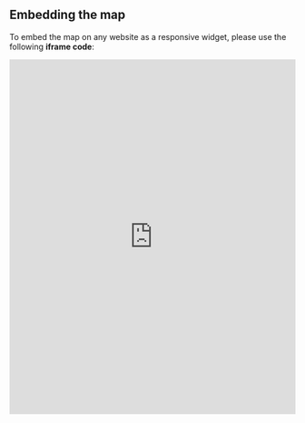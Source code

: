 ## Embedding the map

To embed the map on any website as a responsive widget, please use the following **iframe code**:

<iframe title="Euranet Map" aria-label="Map" id="euranet-map-cannabis-prevalance-europe" src="https://map-cannabis.vercel.app" scrolling="no" frameborder="0"style="width: 0; min-width: 100% !important; border: none;" height="624"></iframe><script type="text/javascript">window.addEventListener("message",e=>{if("https://map-cannabis.vercel.app"!==e.origin)return;let t=e.data;if(t.height){document.getElementById("euranet-map-cannabis-prevalance-europe").height=t.height+"px"}},!1)</script>
